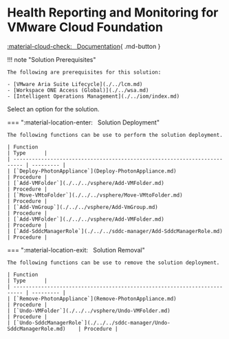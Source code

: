 # Health Reporting and Monitoring for VMware Cloud Foundation

[:material-cloud-check: &nbsp; Documentation][solution]{ .md-button }

!!! note "Solution Prerequisites"

    The following are prerequisites for this solution:

    - [VMware Aria Suite Lifecycle](./../lcm.md)
    - [Workspace ONE Access (Global)](./../wsa.md)
    - [Intelligent Operations Management](./../iom/index.md)

Select an option for the solution.

=== ":material-location-enter: &nbsp; Solution Deployment"

    The following functions can be use to perform the solution deployment.

    | Function                                                                  | Type      |
    | ------------------------------------------------------------------------- | --------- |
    | [`Deploy-PhotonAppliance`](Deploy-PhotonAppliance.md)                     | Procedure |
    | [`Add-VMFolder`](./../../vsphere/Add-VMFolder.md)                         | Procedure |
    | [`Move-VMtoFolder`](./../../vsphere/Move-VMtoFolder.md)                   | Procedure |
    | [`Add-VmGroup`](./../../vsphere/Add-VmGroup.md)                           | Procedure |
    | [`Add-VMFolder`](./../../vsphere/Add-VMFolder.md)                         | Procedure |
    | [`Add-SddcManagerRole`](./../../sddc-manager/Add-SddcManagerRole.md)      | Procedure |

=== ":material-location-exit: &nbsp; Solution Removal"

    The following functions can be use to remove the solution deployment.

    | Function                                                                  | Type      |
    | ------------------------------------------------------------------------- | --------- |
    | [`Remove-PhotonAppliance`](Remove-PhotonAppliance.md)                     | Procedure |
    | [`Undo-VMFolder`](./../../vsphere/Undo-VMFolder.md)                       | Procedure |
    | [`Undo-SddcManagerRole`](./../../sddc-manager/Undo-SddcManagerRole.md)    | Procedure |

[solution]: https://docs.vmware.com/en/VMware-Cloud-Foundation/services/vcf-health-reporting-and-monitoring-v1/GUID-CF73FFF1-7875-4A84-BECF-0EB4CA60279D.html
